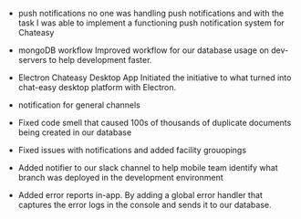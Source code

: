 - push notifications
	no one was handling push notifications and with the task I was able to implement a functioning push notification system for Chateasy

- mongoDB workflow
	Improved workflow for our database usage on dev-servers to help development faster.

- Electron Chateasy Desktop App
	Initiated the initiative to what turned into chat-easy desktop platform with Electron.

- notification for general channels

- Fixed code smell that caused 100s of thousands of duplicate documents being created in our database
- Fixed issues with notifications and added facility grouopings
- Added notifier to our slack channel to help mobile team identify what branch was deployed in the development environment
- Added error reports in-app. By adding a global error handler that captures the error logs in the console and sends it to our database.